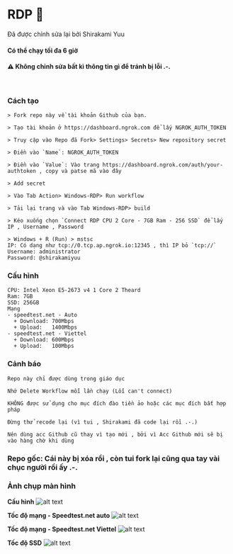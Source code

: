 # RDP 🍃

Đã được chỉnh sửa lại bởi Shirakami Yuu

#### Có thể chạy tối đa 6 giờ


#### ⚠ Không chỉnh sửa bất kì thông tin gì để tránh bị lỗi .-.

<br>

### Cách tạo
```
> Fork repo này về tài khoản Github của bạn.

> Tạo tài khoản ở https://dashboard.ngrok.com để lấy NGROK_AUTH_TOKEN

> Truy cập vào Repo đã Fork> Settings> Secrets> New repository secret

> Điền vào `Name`: NGROK_AUTH_TOKEN

> Điền vào `Value`: Vào trang https://dashboard.ngrok.com/auth/your-authtoken , copy và patse mã vào đây

> Add secret 

> Vào Tab Action> Windows-RDP> Run workflow

> Tải lại trang và vào Tab Windows-RDP> build

> Kéo xuống chọn `Connect RDP CPU 2 Core - 7GB Ram - 256 SSD` để lấy IP , Username , Password

> Windows + R (Run) > mstsc
IP: Có dạng như tcp://0.tcp.ap.ngrok.io:12345 , thì IP bỏ `tcp://`
Username: administrator
Password: @shirakamiyuu
```

### Cấu hình
```
CPU: Intel Xeon E5-2673 v4 1 Core 2 Theard
Ram: 7GB
SSD: 256GB
Mạng
- speedtest.net - Auto
  + Download: 700Mbps
  + Upload:   1400Mbps
- speedtest.net - Viettel
  + Download: 600Mbps
  + Upload:   100Mbps
```

### Cảnh báo
```
Repo này chỉ được dùng trong giáo dục

Nhớ Delete Workflow mỗi lần chạy (Lỗi can't connect)

KHÔNG được sử dụng cho mục đích đào tiền ảo hoặc các mục đích bất hợp pháp

Đừng thử recode lại (vì tui , Shirakami đã code lại rồi .-.)

Nên dùng acc Github cũ thay vì tạo mới , bởi vì Acc Github mới sẽ bị vào hàng chờ khi dùng
```

### Repo gốc: Cái này bị xóa rồi , còn tui fork lại cũng qua tay vài chục người rồi ấy .-.

### Ảnh chụp màn hình

**Cấu hình**
![alt text](https://cdn.discordapp.com/attachments/886275175480426557/920171813001130084/unknown.png)

**Tốc độ mạng - Speedtest.net auto**
![alt text](https://cdn.discordapp.com/attachments/886275175480426557/920171007115927592/unknown.png)

**Tốc độ mạng - Speedtest.net Viettel**
![alt text](https://cdn.discordapp.com/attachments/886275175480426557/920171491046359100/unknown.png)

**Tốc độ SSD**
![alt text](https://cdn.discordapp.com/attachments/886275175480426557/920170716660367400/unknown.png)
